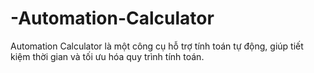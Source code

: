 # -Automation-Calculator
Automation Calculator là một công cụ hỗ trợ tính toán tự động, giúp tiết kiệm thời gian và tối ưu hóa quy trình tính toán.
